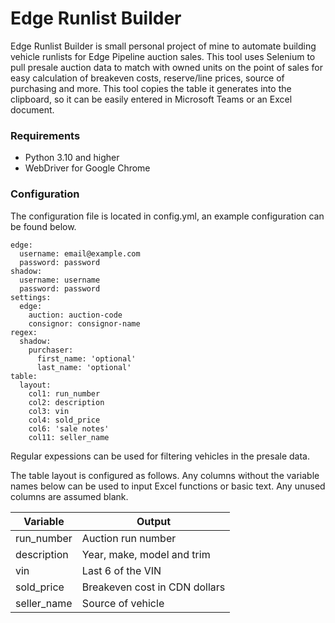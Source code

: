 # Edge Runlist Builder
Edge Runlist Builder is small personal project of mine to automate building vehicle runlists for Edge Pipeline auction sales. This tool uses Selenium to pull presale auction data to match with owned units on the point of sales for easy calculation of breakeven costs, reserve/line prices, source of purchasing and more. This tool copies the table it generates into the clipboard, so it can be easily entered in Microsoft Teams or an Excel document. 

### Requirements
* Python 3.10 and higher
* WebDriver for Google Chrome

### Configuration
The configuration file is located in config.yml, an example configuration can be found below.
```
edge:
  username: email@example.com
  password: password
shadow:
  username: username
  password: password
settings:
  edge:
    auction: auction-code
    consignor: consignor-name
regex:
  shadow:
    purchaser:
      first_name: 'optional'
      last_name: 'optional'
table:
  layout:
    col1: run_number
    col2: description
    col3: vin
    col4: sold_price
    col6: 'sale notes'
    col11: seller_name
```

Regular expessions can be used for filtering vehicles in the presale data.

The table layout is configured as follows. Any columns without the variable names below can be used to input Excel functions or basic text. Any unused columns are assumed blank.

|    Variable   |     Output    |
| ------------- | ------------- |
| run_number | Auction run number |
| description | Year, make, model and trim |
| vin | Last 6 of the VIN |
| sold_price | Breakeven cost in CDN dollars |
| seller_name | Source of vehicle |
